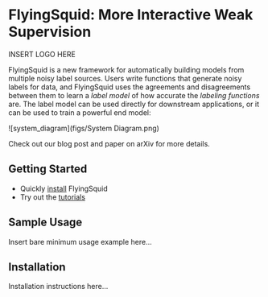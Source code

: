 # FlyingSquid: More Interactive Weak Supervision

INSERT LOGO HERE

FlyingSquid is a new framework for automatically building models from multiple
noisy label sources.
Users write functions that generate noisy labels for data, and FlyingSquid uses
the agreements and disagreements between them to learn a _label model_ of how
accurate the _labeling functions_ are.
The label model can be used directly for downstream applications, or it can be
used to train a powerful end model:

![system_diagram](figs/System Diagram.png)

Check out our blog post and paper on arXiv for more details.

## Getting Started
* Quickly [install](#installation) FlyingSquid
* Try out the [tutorials](tutorials/)

## Sample Usage

Insert bare minimum usage example here...

## Installation

Installation instructions here...
